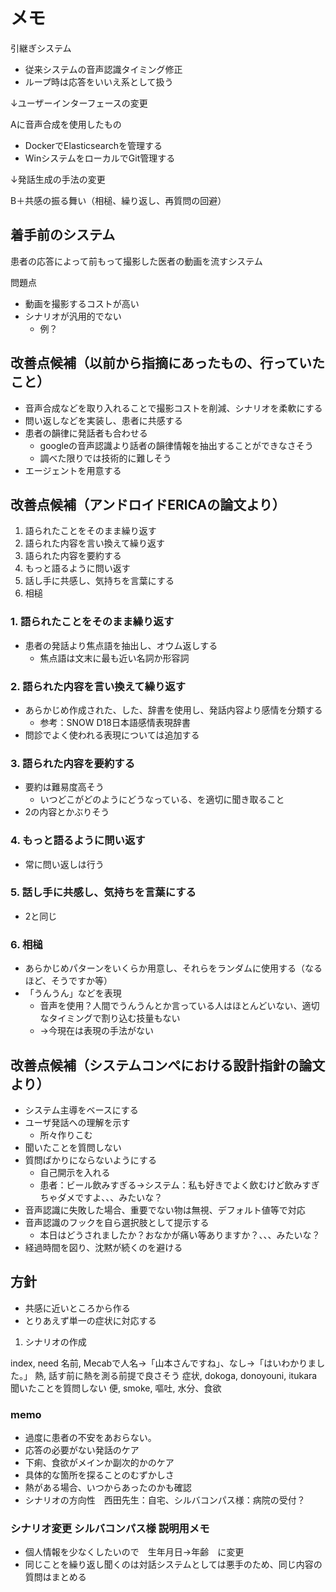 # メモ

引継ぎシステム
- 従来システムの音声認識タイミング修正
- ループ時は応答をいいえ系として扱う

↓ユーザーインターフェースの変更

Aに音声合成を使用したもの
- DockerでElasticsearchを管理する
- WinシステムをローカルでGit管理する

↓発話生成の手法の変更

B＋共感の振る舞い（相槌、繰り返し、再質問の回避）

## 着手前のシステム
患者の応答によって前もって撮影した医者の動画を流すシステム

問題点
- 動画を撮影するコストが高い
- シナリオが汎用的でない
  - 例？

## 改善点候補（以前から指摘にあったもの、行っていたこと）
- 音声合成などを取り入れることで撮影コストを削減、シナリオを柔軟にする
- 問い返しなどを実装し、患者に共感する
- 患者の韻律に発話者も合わせる
  - googleの音声認識より話者の韻律情報を抽出することができなさそう
  - 調べた限りでは技術的に難しそう
- エージェントを用意する

## 改善点候補（アンドロイドERICAの論文より）
1. 語られたことをそのまま繰り返す
2. 語られた内容を言い換えて繰り返す
3. 語られた内容を要約する
4. もっと語るように問い返す
5. 話し手に共感し、気持ちを言葉にする
6. 相槌

### 1. 語られたことをそのまま繰り返す
- 患者の発話より焦点語を抽出し、オウム返しする
  - 焦点語は文末に最も近い名詞か形容詞

### 2. 語られた内容を言い換えて繰り返す
- あらかじめ作成された、した、辞書を使用し、発話内容より感情を分類する
  - 参考：SNOW D18日本語感情表現辞書
- 問診でよく使われる表現については追加する

### 3. 語られた内容を要約する
- 要約は難易度高そう
  - いつどこがどのようにどうなっている、を適切に聞き取ること
- 2の内容とかぶりそう

### 4. もっと語るように問い返す
- 常に問い返しは行う

### 5. 話し手に共感し、気持ちを言葉にする
- 2と同じ

### 6. 相槌
- あらかじめパターンをいくらか用意し、それらをランダムに使用する（なるほど、そうですか等）
- 「うんうん」などを表現
  - 音声を使用？人間でうんうんとか言っている人はほとんどいない、適切なタイミングで割り込む技量もない
  - →今現在は表現の手法がない

## 改善点候補（システムコンペにおける設計指針の論文より）
- システム主導をベースにする
- ユーザ発話への理解を示す
  - 所々作りこむ
- 聞いたことを質問しない
- 質問ばかりにならないようにする
  - 自己開示を入れる
  - 患者：ビール飲みすぎる→システム：私も好きでよく飲むけど飲みすぎちゃダメですよ、、、みたいな？
- 音声認識に失敗した場合、重要でない物は無視、デフォルト値等で対応
- 音声認識のフックを自ら選択肢として提示する
  - 本日はどうされましたか？おなかが痛い等ありますか？、、、みたいな？
- 経過時間を図り、沈黙が続くのを避ける


## 方針
- 共感に近いところから作る
- とりあえず単一の症状に対応する

1. シナリオの作成

index, need
名前, Mecabで人名→「山本さんですね」、なし→「はいわかりました。」
熱, 話す前に熱を測る前提で良さそう
症状, dokoga, donoyouni, itukara 聞いたことを質問しない
便, smoke, 嘔吐, 水分、食欲 


### memo
- 過度に患者の不安をあおらない。
- 応答の必要がない発話のケア
- 下痢、食欲がメインか副次的かのケア
- 具体的な箇所を探ることのむずかしさ
- 熱がある場合、いつからあったのかも確認
- シナリオの方向性　西田先生：自宅、シルバコンパス様：病院の受付？


### シナリオ変更 シルバコンパス様 説明用メモ
- 個人情報を少なくしたいので　生年月日→年齢　に変更
- 同じことを繰り返し聞くのは対話システムとしては悪手のため、同じ内容の質問はまとめる